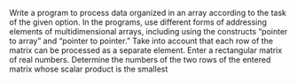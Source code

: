 Write a program to process data organized in an array according to the task
of the given option. In the programs, use different forms of addressing elements
of multidimensional arrays, including using the constructs “pointer to array” and
“pointer to pointer.” Take into account that each row of the matrix can be processed
as a separate element. Enter a rectangular matrix of real numbers. Determine the numbers of
the two rows of the entered matrix whose scalar product is the smallest
